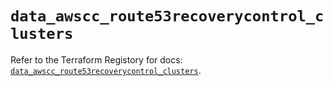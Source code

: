# `data_awscc_route53recoverycontrol_clusters`

Refer to the Terraform Registory for docs: [`data_awscc_route53recoverycontrol_clusters`](https://registry.terraform.io/providers/hashicorp/awscc/0.70.0/docs/data-sources/route53recoverycontrol_clusters).
